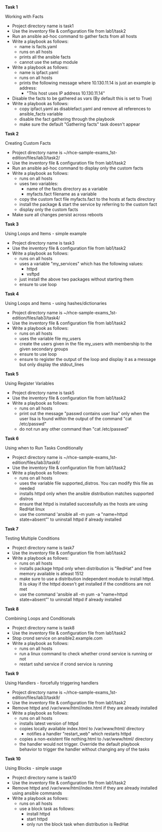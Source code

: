 
**Task 1** 

Working with Facts

-  Project directory name is task1
-  Use the inventory file & configuration file from lab1/task2
-  Run an ansible ad-hoc command to gather facts from all hosts
-  Write a playbook as follows:
   - name is facts.yaml
   - runs on all hosts
   - prints all the ansible facts
   - cannot use the setup module
-  Write a playbook as follows:
   - name is ipfact.yaml
   - runs on all hosts
   - prints the following message where 10.130.11.14 is just an example ip address:
     - "This host uses IP address 10.130.11.14"
-  Disable the facts to be gathered as vars (By default this is set to True)
-  Write a playbook as follows:
   - copy ipfact.yaml as disablefact.yaml and remove all references to ansible_facts variable
   - disable the fact gathering through the playbook
   - make sure the default "Gathering facts" task doesn't appear

**Task 2**

Creating Custom Facts

-  Project directory name is ~/rhce-sample-exams_1st-edition/files/lab3/task2/
-  Use the inventory file & configuration file from lab1/task2
-  Run an ansible ad-hoc command to display only the custom facts
-  Write a playbook as follows:
   - runs on all hosts
   - uses two variables:
     - name of the facts directory as a variable
     - myfacts.fact filename as a variable
   - copy the custom fact file myfacts.fact to the hosts at facts directory
   - install the package & start the service by referring to the custom fact
   - display only the custom facts
-  Make sure all changes persist across reboots

**Task 3**

Using Loops and Items - simple example

-  Project directory name is task3
-  Use the inventory file & configuration file from lab1/task2
-  Write a playbook as follows:
   - runs on all hosts
   - uses a variable "my_services" which has the following values:
     - httpd
     - vsftpd
   - just install the above two packages without starting them
   - ensure to use loop

**Task 4**

Using Loops and Items - using hashes/dictionaries 

-  Project directory name is ~/rhce-sample-exams_1st-edition/files/lab3/task4/
-  Use the inventory file & configuration file from lab1/task2
-  Write a playbook as follows:
   - runs on all hosts
   - uses the variable file my_users
   - create the users given in the file my_users with membership to the given secondary groups
   - ensure to use loop
   - ensure to register the output of the loop and display it as a message but only display the stdout_lines

**Task 5**

Using Register Variables

-  Project directory name is task5
-  Use the inventory file & configuration file from lab1/task2
-  Write a playbook as follows:
   - runs on all hosts
   - print out the message "passwd contains user lisa" only when the user lisa is found within the output of the command "cat /etc/passwd"
   - do not run any other command than "cat /etc/passwd"

**Task 6**

Using when to Run Tasks Conditionally

-  Project directory name is ~/rhce-sample-exams_1st-edition/files/lab3/task6/
-  Use the inventory file & configuration file from lab1/task2
-  Write a playbook as follows:
   - runs on all hosts
   - uses the variable file supported_distros. You can modify this file as needed
   - installs httpd only when the ansible distribution matches supported distros
   - ensure that httpd is installed successfully as the hosts are using RedHat linux
   - use the command 'ansible all -m yum -a "name=httpd state=absent"' to uninstall httpd if already installed

**Task 7**

Testing Multiple Conditions

-  Project directory name is task7
-  Use the inventory file & configuration file from lab1/task2
-  Write a playbook as follows:
   - runs on all hosts
   - installs package httpd only when distribution is "RedHat" and free memory available is atleast 1512
   - make sure to use a distribution independent module to install httpd. It is okay if the httpd doesn't get installed if the conditions are not met
   - use the command 'ansible all -m yum -a "name=httpd state=absent"' to uninstall httpd if already installed

**Task 8**

Combining Loops and Conditionals

-  Project directory name is task8
-  Use the inventory file & configuration file from lab1/task2
-  Stop crond service on ansible2.example.com
-  Write a playbook as follows:
   - runs on all hosts
   - run a linux command to check whether crond service is running or not
   - restart sshd service if crond service is running

**Task 9**

Using Handlers - forcefully triggering handlers

-  Project directory name is ~/rhce-sample-exams_1st-edition/files/lab3/task9/
-  Use the inventory file & configuration file from lab1/task2
-  Remove httpd and /var/www/html/index.html if they are already installed
-  Write a playbook as follows:
   - runs on all hosts
   - installs latest version of httpd
   - copies locally available index.html to /var/www/html/ directory
     - notifies a handler "restart_web" which restarts httpd
   - copies a non-existent file nothing.html to /var/www/html/ directory
   - the handler would not trigger. Override the default playbook behavior to trigger the handler without changing any of the tasks

**Task 10**

Using Blocks - simple usage

-  Project directory name is task10
-  Use the inventory file & configuration file from lab1/task2
-  Remove httpd and /var/www/html/index.html if they are already installed using ansible commands
-  Write a playbook as follows:
   - runs on all hosts
   - use a block task as follows:
     - install httpd
     - start httpd
     - only run the block task when distribution is RedHat

